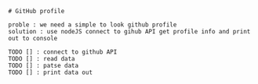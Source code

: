 	# GitHub profile
	
	proble : we need a simple to look github profile
	solution : use nodeJS connect to gihub API get profile info and print out to console
	
	TODO [] : connect to github API
	TODO [] : read data
	TODO [] : patse data
	TODO [] : print data out
